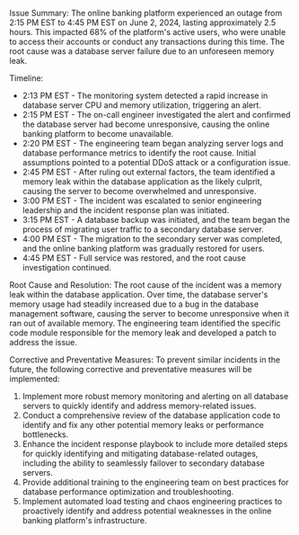 Issue Summary:
The online banking platform experienced an outage from 2:15 PM EST to 4:45 PM EST on June 2, 2024, lasting approximately 2.5 hours. This impacted 68% of the platform's active users, who were unable to access their accounts or conduct any transactions during this time. The root cause was a database server failure due to an unforeseen memory leak.

Timeline:
- 2:13 PM EST - The monitoring system detected a rapid increase in database server CPU and memory utilization, triggering an alert.
- 2:15 PM EST - The on-call engineer investigated the alert and confirmed the database server had become unresponsive, causing the online banking platform to become unavailable.
- 2:20 PM EST - The engineering team began analyzing server logs and database performance metrics to identify the root cause. Initial assumptions pointed to a potential DDoS attack or a configuration issue.
- 2:45 PM EST - After ruling out external factors, the team identified a memory leak within the database application as the likely culprit, causing the server to become overwhelmed and unresponsive.
- 3:00 PM EST - The incident was escalated to senior engineering leadership and the incident response plan was initiated.
- 3:15 PM EST - A database backup was initiated, and the team began the process of migrating user traffic to a secondary database server.
- 4:00 PM EST - The migration to the secondary server was completed, and the online banking platform was gradually restored for users.
- 4:45 PM EST - Full service was restored, and the root cause investigation continued.

Root Cause and Resolution:
The root cause of the incident was a memory leak within the database application. Over time, the database server's memory usage had steadily increased due to a bug in the database management software, causing the server to become unresponsive when it ran out of available memory. The engineering team identified the specific code module responsible for the memory leak and developed a patch to address the issue.

Corrective and Preventative Measures:
To prevent similar incidents in the future, the following corrective and preventative measures will be implemented:

1. Implement more robust memory monitoring and alerting on all database servers to quickly identify and address memory-related issues.
2. Conduct a comprehensive review of the database application code to identify and fix any other potential memory leaks or performance bottlenecks.
3. Enhance the incident response playbook to include more detailed steps for quickly identifying and mitigating database-related outages, including the ability to seamlessly failover to secondary database servers.
4. Provide additional training to the engineering team on best practices for database performance optimization and troubleshooting.
5. Implement automated load testing and chaos engineering practices to proactively identify and address potential weaknesses in the online banking platform's infrastructure.
